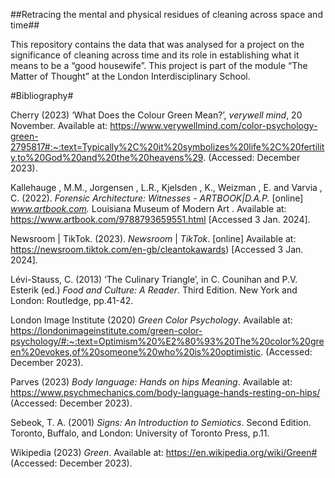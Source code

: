 ##Retracing the mental and physical residues of cleaning across space and time##

This repository contains the data that was analysed for a project on the significance of cleaning across time and its role in establishing what it means to be a “good housewife”. This project is part of the module “The Matter of Thought” at the London Interdisciplinary School. 

#Bibliography#

Cherry (2023) ‘What Does the Colour Green Mean?’, *verywell mind*, 20 November. Available at: https://www.verywellmind.com/color-psychology-green-2795817#:~:text=Typically%2C%20it%20symbolizes%20life%2C%20fertility,to%20God%20and%20the%20heavens%29. (Accessed: December 2023).

Kallehauge , M.M., Jorgensen , L.R., Kjelsden , K., Weizman , E. and Varvia , C. (2022). *Forensic Architecture: Witnesses - ARTBOOK|D.A.P.* [online] *www.artbook.com.* Louisiana Museum of Modern Art . Available at: https://www.artbook.com/9788793659551.html [Accessed 3 Jan. 2024].

Newsroom | TikTok. (2023). *Newsroom* | *TikTok*. [online] Available at: https://newsroom.tiktok.com/en-gb/cleantokawards) [Accessed 3 Jan. 2024].

Lévi-Stauss, C. (2013) ‘The Culinary Triangle’, in C. Counihan and P.V. Esterik (ed.) *Food and Culture: A Reader*. Third Edition. New York and London: Routledge, pp.41-42.

London Image Institute (2020) *Green Color Psychology*. Available at: https://londonimageinstitute.com/green-color-psychology/#:~:text=Optimism%20%E2%80%93%20The%20color%20green%20evokes,of%20someone%20who%20is%20optimistic. (Accessed: December 2023).

Parves (2023) *Body language: Hands on hips Meaning*. Available at: https://www.psychmechanics.com/body-language-hands-resting-on-hips/ (Accessed: December 2023).

Sebeok, T. A. (2001) *Signs: An Introduction to Semiotics*. Second Edition. Toronto, Buffalo, and London: University of Toronto Press, p.11.

Wikipedia (2023) *Green*. Available at: https://en.wikipedia.org/wiki/Green# (Accessed: December 2023).
